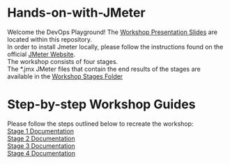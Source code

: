 # Hands-on-with-JMeter
Welcome the DevOps Playground! The [Workshop Presentation Slides](https://github.com/DevOpsPlayground/Hands-on-with-JMeter/blob/master/Presentation%20Slides/190625%20DevOps%20Playground%20Jmeter%20Boris%20Levanov.pptx) are located within this repository.\
In order to install Jmeter locally, please follow the instructions found on the official [JMeter Website](https://jmeter.apache.org/usermanual/get-started.html).\
The workshop consists of four stages.\
The *.jmx JMeter files that contain the end results of the stages are available in the [Workshop Stages Folder](https://github.com/DevOpsPlayground/Hands-on-with-JMeter/tree/master/Workshop%20Stages)

# Step-by-step Workshop Guides
Please follow the steps outlined below to recreate the workshop:\
[Stage 1 Documentation](stage1.md)\
[Stage 2 Documentation](stage2.md)\
[Stage 3 Documentation](stage3.md)\
[Stage 4 Documentation](stage4.md)
